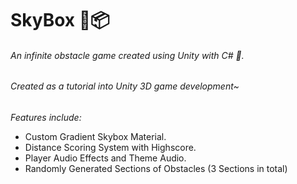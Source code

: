 # SkyBox 🌌📦
###### An infinite obstacle game created using Unity with C# 👾.
###### Created as a tutorial into Unity 3D game development~

<i>Features include:</i>
- Custom Gradient Skybox Material.
- Distance Scoring System with Highscore.
- Player Audio Effects and Theme Audio.
- Randomly Generated Sections of Obstacles (3 Sections in total)
